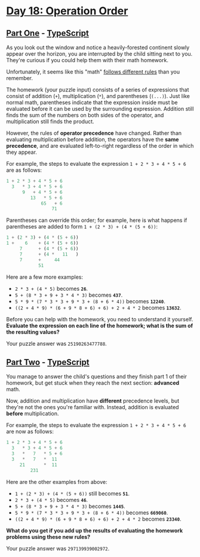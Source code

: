 # [Day 18: Operation Order](https://adventofcode.com/2020/day/18)

## [Part One](https://adventofcode.com/2020/day/18#part1) - [TypeScript](./typescript/part_one.ts)

As you look out the window and notice a heavily-forested continent slowly
appear over the horizon, you are interrupted by the child sitting next to you.
They're curious if you could help them with their math homework.

Unfortunately, it seems like this "math"
[follows different rules](https://www.youtube.com/watch?v=3QtRK7Y2pPU&t=15)
than you remember.

The homework (your puzzle input) consists of a series of expressions that
consist of addition (`+`), multiplication (`*`), and parentheses (`(...)`).
Just like normal math, parentheses indicate that the expression inside must
be evaluated before it can be used by the surrounding expression. Addition
still finds the sum of the numbers on both sides of the operator, and
multiplication still finds the product.

However, the rules of **operator precedence** have changed. Rather than
evaluating multiplication before addition, the operators have the
**same precedence**, and are evaluated left-to-right regardless of the order
in which they appear.

For example, the steps to evaluate the expression
`1 + 2 * 3 + 4 * 5 + 6` are as follows:

```rs
1 + 2 * 3 + 4 * 5 + 6
  3   * 3 + 4 * 5 + 6
      9   + 4 * 5 + 6
         13   * 5 + 6
             65   + 6
                 71
```

Parentheses can override this order; for example, here is what happens if
parentheses are added to form `1 + (2 * 3) + (4 * (5 + 6))`:

```rs
1 + (2 * 3) + (4 * (5 + 6))
1 +    6    + (4 * (5 + 6))
     7      + (4 * (5 + 6))
     7      + (4 *   11   )
     7      +     44
            51
```

Here are a few more examples:

- `2 * 3 + (4 * 5)` becomes **`26`**.
- `5 + (8 * 3 + 9 + 3 * 4 * 3)` becomes **`437`**.
- `5 * 9 * (7 * 3 * 3 + 9 * 3 + (8 + 6 * 4))` becomes **`12240`**.
- `((2 + 4 * 9) * (6 + 9 * 8 + 6) + 6) + 2 + 4 * 2` becomes **`13632`**.

Before you can help with the homework, you need to understand it yourself.
**Evaluate the expression on each line of the homework; what is the sum of**
**the resulting values?**

Your puzzle answer was `25190263477788`.

## [Part Two](https://adventofcode.com/2020/day/18#part2) - [TypeScript](./typescript/part_two.ts)

You manage to answer the child's questions and they finish part 1 of their
homework, but get stuck when they reach the next section: **advanced** math.

Now, addition and multiplication have **different** precedence levels, but
they're not the ones you're familiar with. Instead, addition is evaluated
**before** multiplication.

For example, the steps to evaluate the expression `1 + 2 * 3 + 4 * 5 + 6` are
now as follows:

```rs
1 + 2 * 3 + 4 * 5 + 6
  3   * 3 + 4 * 5 + 6
  3   *   7   * 5 + 6
  3   *   7   *  11
     21       *  11
         231
```

Here are the other examples from above:

- `1 + (2 * 3) + (4 * (5 + 6))` still becomes **`51`**.
- `2 * 3 + (4 * 5)` becomes **`46`**.
- `5 + (8 * 3 + 9 + 3 * 4 * 3)` becomes **`1445`**.
- `5 * 9 * (7 * 3 * 3 + 9 * 3 + (8 + 6 * 4))` becomes **`669060`**.
- `((2 + 4 * 9) * (6 + 9 * 8 + 6) + 6) + 2 + 4 * 2` becomes **`23340`**.

**What do you get if you add up the results of evaluating the homework**
**problems using these new rules?**

Your puzzle answer was `297139939002972`.

